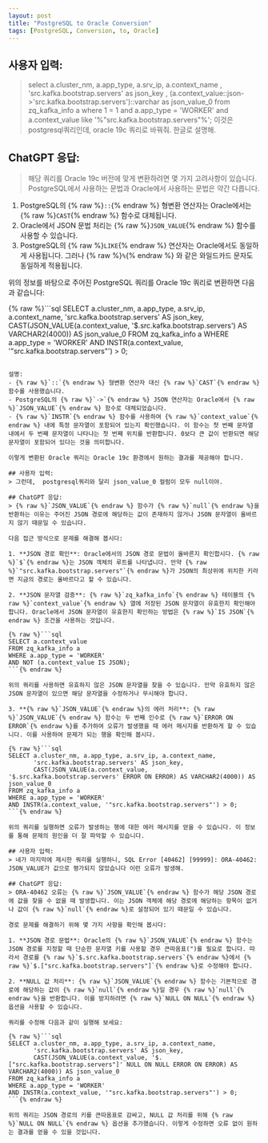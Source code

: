 ```yaml
---
layout: post
title: "PostgreSQL to Oracle Conversion"
tags: [PostgreSQL, Conversion, to, Oracle]
---
```


## 사용자 입력:
>    select a.cluster_nm, a.app_type, a.srv_ip, a.context_name
       , 'src.kafka.bootstrap.servers' as json_key
       , (a.context_value::json->'src.kafka.bootstrap.servers')::varchar as json_value_0
    from zq_kafka_info a
   where 1 = 1
     and a.app_type = 'WORKER'
     and a.context_value like '%"src.kafka.bootstrap.servers"%'; 이것은 postgresql쿼리인데,  oracle 19c 쿼리로 바꿔줘. 한글로 설명해.

## ChatGPT 응답:
> 해당 쿼리를 Oracle 19c 버전에 맞게 변환하려면 몇 가지 고려사항이 있습니다. PostgreSQL에서 사용하는 문법과 Oracle에서 사용하는 문법은 약간 다릅니다. 

1. PostgreSQL의 {% raw %}`::`{% endraw %} 형변환 연산자는 Oracle에서는 {% raw %}`CAST`{% endraw %} 함수로 대체됩니다.
2. Oracle에서 JSON 문법 처리는 {% raw %}`JSON_VALUE`{% endraw %} 함수를 사용할 수 있습니다.
3. PostgreSQL의 {% raw %}`LIKE`{% endraw %} 연산자는 Oracle에서도 동일하게 사용됩니다. 그러나 {% raw %}`%`{% endraw %} 와 같은 와일드카드 문자도 동일하게 적용됩니다.

위의 정보를 바탕으로 주어진 PostgreSQL 쿼리를 Oracle 19c 쿼리로 변환하면 다음과 같습니다:

{% raw %}```sql
SELECT a.cluster_nm, a.app_type, a.srv_ip, a.context_name,
       'src.kafka.bootstrap.servers' AS json_key,
       CAST(JSON_VALUE(a.context_value, '$.src.kafka.bootstrap.servers') AS VARCHAR2(4000)) AS json_value_0
FROM zq_kafka_info a
WHERE a.app_type = 'WORKER'
AND INSTR(a.context_value, '"src.kafka.bootstrap.servers"') > 0;
```{% endraw %}

설명:
- {% raw %}`::`{% endraw %} 형변환 연산자 대신 {% raw %}`CAST`{% endraw %} 함수를 사용했습니다.
- PostgreSQL의 {% raw %}`->`{% endraw %} JSON 연산자는 Oracle에서 {% raw %}`JSON_VALUE`{% endraw %} 함수로 대체되었습니다.
- {% raw %}`INSTR`{% endraw %} 함수를 사용하여 {% raw %}`context_value`{% endraw %} 내에 특정 문자열이 포함되어 있는지 확인했습니다. 이 함수는 첫 번째 문자열 내에서 두 번째 문자열이 나타나는 첫 번째 위치를 반환합니다. 0보다 큰 값이 반환되면 해당 문자열이 포함되어 있다는 것을 의미합니다.

이렇게 변환된 Oracle 쿼리는 Oracle 19c 환경에서 원하는 결과를 제공해야 합니다.

## 사용자 입력:
> 그런데,  postgresql쿼리와 달리 json_value_0 컬럼이 모두 null이야.

## ChatGPT 응답:
> {% raw %}`JSON_VALUE`{% endraw %} 함수가 {% raw %}`null`{% endraw %}을 반환하는 이유는 주어진 JSON 경로에 해당하는 값이 존재하지 않거나 JSON 문자열이 올바르지 않기 때문일 수 있습니다.

다음 접근 방식으로 문제를 해결해 봅시다:

1. **JSON 경로 확인**: Oracle에서의 JSON 경로 문법이 올바른지 확인합시다. {% raw %}`$`{% endraw %}는 JSON 객체의 루트를 나타냅니다. 만약 {% raw %}`"src.kafka.bootstrap.servers"`{% endraw %}가 JSON의 최상위에 위치한 키라면 지금의 경로는 올바르다고 할 수 있습니다.

2. **JSON 문자열 검증**: {% raw %}`zq_kafka_info`{% endraw %} 테이블의 {% raw %}`context_value`{% endraw %} 열에 저장된 JSON 문자열이 유효한지 확인해야 합니다. Oracle에서 JSON 문자열이 유효한지 확인하는 방법은 {% raw %}`IS JSON`{% endraw %} 조건을 사용하는 것입니다.

{% raw %}```sql
SELECT a.context_value
FROM zq_kafka_info a
WHERE a.app_type = 'WORKER'
AND NOT (a.context_value IS JSON);
```{% endraw %}

위의 쿼리를 사용하면 유효하지 않은 JSON 문자열을 찾을 수 있습니다. 만약 유효하지 않은 JSON 문자열이 있으면 해당 문자열을 수정하거나 무시해야 합니다.

3. **{% raw %}`JSON_VALUE`{% endraw %}의 에러 처리**: {% raw %}`JSON_VALUE`{% endraw %} 함수는 두 번째 인수로 {% raw %}`ERROR ON ERROR`{% endraw %}를 추가하여 오류가 발생했을 때 에러 메시지를 반환하게 할 수 있습니다. 이를 사용하여 문제가 되는 행을 확인해 봅시다.

{% raw %}```sql
SELECT a.cluster_nm, a.app_type, a.srv_ip, a.context_name,
       'src.kafka.bootstrap.servers' AS json_key,
       CAST(JSON_VALUE(a.context_value, '$.src.kafka.bootstrap.servers' ERROR ON ERROR) AS VARCHAR2(4000)) AS json_value_0
FROM zq_kafka_info a
WHERE a.app_type = 'WORKER'
AND INSTR(a.context_value, '"src.kafka.bootstrap.servers"') > 0;
```{% endraw %}

위의 쿼리를 실행하면 오류가 발생하는 행에 대한 에러 메시지를 얻을 수 있습니다. 이 정보를 통해 문제의 원인을 더 잘 파악할 수 있습니다.

## 사용자 입력:
> 네가 마지막에 제시한 쿼리를 실행하니, SQL Error [40462] [99999]: ORA-40462: JSON_VALUE가 값으로 평가되지 않았습니다 이런 오류가 발생해.

## ChatGPT 응답:
> ORA-40462 오류는 {% raw %}`JSON_VALUE`{% endraw %} 함수가 해당 JSON 경로에 값을 찾을 수 없을 때 발생합니다. 이는 JSON 객체에 해당 경로에 해당하는 항목이 없거나 값이 {% raw %}`null`{% endraw %}로 설정되어 있기 때문일 수 있습니다.

경로 문제를 해결하기 위해 몇 가지 사항을 확인해 봅시다:

1. **JSON 경로 문법**: Oracle의 {% raw %}`JSON_VALUE`{% endraw %} 함수는 JSON 경로를 지정할 때 단순한 문자열 키를 사용할 경우 큰따옴표(")를 필요로 합니다. 따라서 경로를 {% raw %}`$.src.kafka.bootstrap.servers`{% endraw %}에서 {% raw %}`$.["src.kafka.bootstrap.servers"]`{% endraw %}로 수정해야 합니다.

2. **NULL 값 처리**: {% raw %}`JSON_VALUE`{% endraw %} 함수는 기본적으로 경로에 해당하는 값이 {% raw %}`null`{% endraw %}일 경우 {% raw %}`null`{% endraw %}을 반환합니다. 이를 방지하려면 {% raw %}`NULL ON NULL`{% endraw %} 옵션을 사용할 수 있습니다.

쿼리를 수정해 다음과 같이 실행해 보세요:

{% raw %}```sql
SELECT a.cluster_nm, a.app_type, a.srv_ip, a.context_name,
       'src.kafka.bootstrap.servers' AS json_key,
       CAST(JSON_VALUE(a.context_value, '$.["src.kafka.bootstrap.servers"]' NULL ON NULL ERROR ON ERROR) AS VARCHAR2(4000)) AS json_value_0
FROM zq_kafka_info a
WHERE a.app_type = 'WORKER'
AND INSTR(a.context_value, '"src.kafka.bootstrap.servers"') > 0;
```{% endraw %}

위의 쿼리는 JSON 경로의 키를 큰따옴표로 감싸고, NULL 값 처리를 위해 {% raw %}`NULL ON NULL`{% endraw %} 옵션을 추가했습니다. 이렇게 수정하면 오류 없이 원하는 결과를 얻을 수 있을 것입니다.


